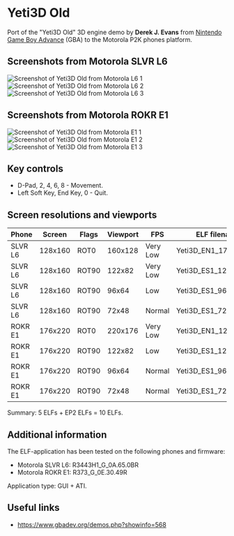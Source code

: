 Yeti3D Old
==========

Port of the "Yeti3D Old" 3D engine demo by **Derek J. Evans** from [Nintendo Game Boy Advance](https://en.wikipedia.org/wiki/Game_Boy_Advance) (GBA) to the Motorola P2K phones platform.

## Screenshots from Motorola SLVR L6

![Screenshot of Yeti3D Old from Motorola L6 1](../images/Screenshot_Yeti3D_Old_L6_1.png) ![Screenshot of Yeti3D Old from Motorola L6 2](../images/Screenshot_Yeti3D_Old_L6_2.png) ![Screenshot of Yeti3D Old from Motorola L6 3](../images/Screenshot_Yeti3D_Old_L6_3.png)

## Screenshots from Motorola ROKR E1

![Screenshot of Yeti3D Old from Motorola E1 1](../images/Screenshot_Yeti3D_Old_E1_1.png) ![Screenshot of Yeti3D Old from Motorola E1 2](../images/Screenshot_Yeti3D_Old_E1_2.png) ![Screenshot of Yeti3D Old from Motorola E1 3](../images/Screenshot_Yeti3D_Old_E1_3.png)

## Key controls

* D-Pad, 2, 4, 6, 8 - Movement.
* Left Soft Key, End Key, 0 - Quit.

## Screen resolutions and viewports

| Phone   | Screen  | Flags | Viewport | FPS      | ELF filename           |
| ---     | ---     | ---   | ---      | ---      |---                     |
| SLVR L6 | 128x160 | ROT0  | 160x128  | Very Low | Yeti3D_EN1_176x220.elf |
| SLVR L6 | 128x160 | ROT90 | 122x82   | Very Low | Yeti3D_ES1_122x82.elf  |
| SLVR L6 | 128x160 | ROT90 | 96x64    | Low      | Yeti3D_ES1_96x64.elf   |
| SLVR L6 | 128x160 | ROT90 | 72x48    | Normal   | Yeti3D_ES1_72x48.elf   |
| ROKR E1 | 176x220 | ROT0  | 220x176  | Very Low | Yeti3D_EN1_128x160.elf |
| ROKR E1 | 176x220 | ROT90 | 122x82   | Low      | Yeti3D_ES1_122x82.elf  |
| ROKR E1 | 176x220 | ROT90 | 96x64    | Normal   | Yeti3D_ES1_96x64.elf   |
| ROKR E1 | 176x220 | ROT90 | 72x48    | Normal   | Yeti3D_ES1_72x48.elf   |

Summary: 5 ELFs + EP2 ELFs = 10 ELFs.

## Additional information

The ELF-application has been tested on the following phones and firmware:

* Motorola SLVR L6: R3443H1_G_0A.65.0BR
* Motorola ROKR E1: R373_G_0E.30.49R

Application type: GUI + ATI.

## Useful links

* https://www.gbadev.org/demos.php?showinfo=568
